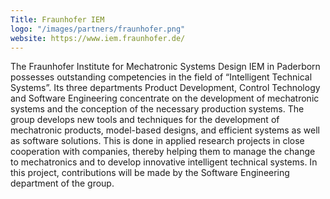 ```yaml
---
Title: Fraunhofer IEM
logo: "/images/partners/fraunhofer.png"
website: https://www.iem.fraunhofer.de/ 
---
```

The Fraunhofer Institute for Mechatronic Systems Design IEM in Paderborn possesses outstanding competencies in the field of “Intelligent Technical Systems”. Its three departments Product Development, Control Technology and Software Engineering concentrate on the development of mechatronic systems and the conception of the necessary production systems. The group develops new tools and techniques for the development of mechatronic products, model-based designs, and efficient systems as well as software solutions. This is done in applied research projects in close cooperation with companies, thereby helping them to manage the change to mechatronics and to develop innovative intelligent technical systems. In this project, contributions will be made by the Software Engineering department of the group.

